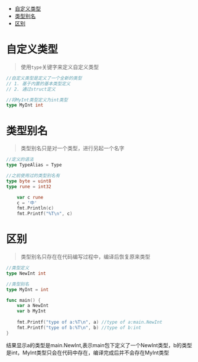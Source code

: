 - [自定义类型](#自定义类型)
- [类型别名](#类型别名)
- [区别](#区别)
# 自定义类型

> 使用`type`关键字来定义自定义类型

```go
//自定义类型是定义了一个全新的类型
// 1. 基于内置的基本类型定义
// 2. 通过struct定义

//将MyInt类型定义为int类型
type MyInt int
```



# 类型别名

> 类型别名只是对一个类型，进行另起一个名字

```go
//定义的语法
type TypeAlias = Type

//之前使用过的类型别名有
type byte = uint8
type rune = int32

	var c rune
	c = '中'
	fmt.Println(c)
	fmt.Printf("%T\n", c)
```



# 区别

> 类型别名只存在在代码编写过程中，编译后恢复原来类型

```go
//类型定义
type NewInt int

//类型别名
type MyInt = int

func main() {
	var a NewInt
	var b MyInt
	
	fmt.Printf("type of a:%T\n", a) //type of a:main.NewInt
	fmt.Printf("type of b:%T\n", b) //type of b:int
}
```

结果显示a的类型是main.NewInt,表示main包下定义了一个NewInt类型，b的类型是int，MyInt类型只会在代码中存在，编译完成后并不会存在MyInt类型